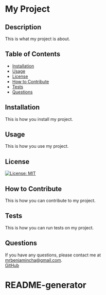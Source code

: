 # My Project

## Description

This is what my project is about.

## Table of Contents

- [Installation](#installation)
- [Usage](#usage)
- [License](#license)
- [How to Contribute](#how-to-contribute)
- [Tests](#tests)
- [Questions](#questions)

## Installation

This is how you install my project.

## Usage

This is how you use my project.

## License

[![License: MIT](https://img.shields.io/badge/License-MIT-yellow.svg)](https://opensource.org/licenses/MIT)

## How to Contribute

This is how you can contribute to my project.

## Tests

This is how you can run tests on my project.

## Questions

If you have any questions, please contact me at [mrbenjamincha@gmail.com](mailto:mrbenjamincha@gmail.com).\
[GitHub](https://github.com/bencha27)
# README-generator
